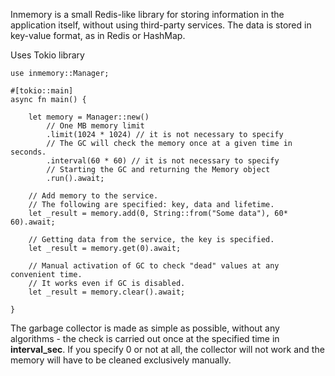 Inmemory is a small Redis-like library for storing information in the application itself, without using third-party services. The data is stored in key-value format, as in Redis or HashMap.

Uses Tokio library


    use inmemory::Manager;

    #[tokio::main]
    async fn main() {

        let memory = Manager::new()
            // One MB memory limit
            .limit(1024 * 1024) // it is not necessary to specify
            // The GC will check the memory once at a given time in seconds.
            .interval(60 * 60) // it is not necessary to specify
            // Starting the GC and returning the Memory object
            .run().await;

        // Add memory to the service. 
        // The following are specified: key, data and lifetime.
        let _result = memory.add(0, String::from("Some data"), 60* 60).await;
    
        // Getting data from the service, the key is specified.
        let _result = memory.get(0).await;
        
        // Manual activation of GC to check "dead" values at any convenient time.
        // It works even if GC is disabled.
        let _result = memory.clear().await;

    }


The garbage collector is made as simple as possible, without any algorithms - the check is carried out once at the specified time in **interval_sec**. If you specify 0 or not at all, the collector will not work and the memory will have to be cleaned exclusively manually.

